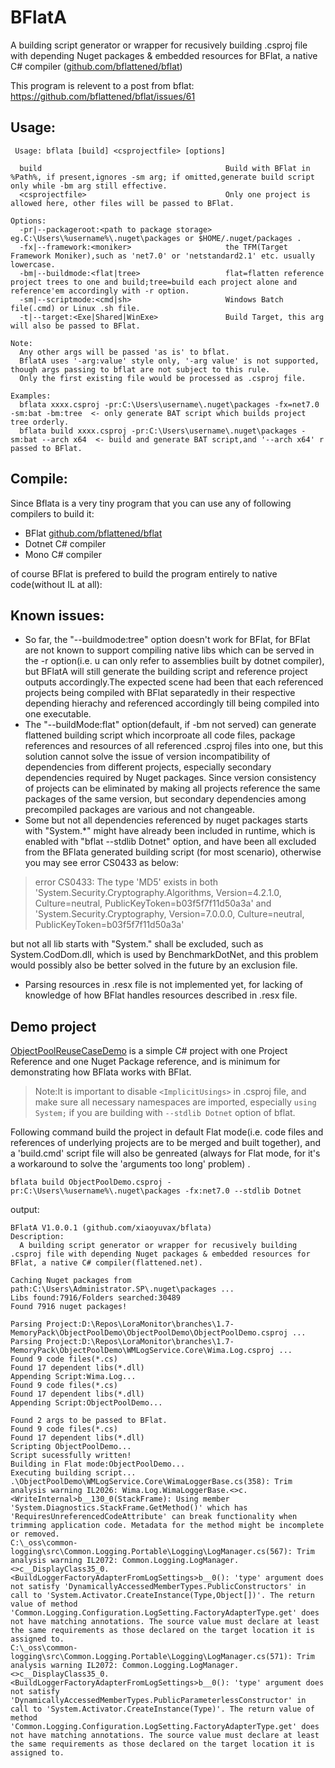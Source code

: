 

# BFlatA
A building script generator or wrapper for recusively building .csproj file with depending Nuget packages &amp; embedded resources for BFlat, a native C# compiler ([github.com/bflattened/bflat](https://github.com/bflattened/bflat))

This program is relevent to a post from bflat: https://github.com/bflattened/bflat/issues/61

##  Usage:

     Usage: bflata [build] <csprojectfile> [options]
    
      build                                         Build with BFlat in %Path%, if present,ignores -sm arg; if omitted,generate build script only while -bm arg still effective.
      <csprojectfile>                               Only one project is allowed here, other files will be passed to BFlat.
    
    Options:
      -pr|--packageroot:<path to package storage>   eg.C:\Users\%username%\.nuget\packages or $HOME/.nuget/packages .
      -fx|--framework:<moniker>                     the TFM(Target Framework Moniker),such as 'net7.0' or 'netstandard2.1' etc. usually lowercase.
      -bm|--buildmode:<flat|tree>                   flat=flatten reference project trees to one and build;tree=build each project alone and reference'em accordingly with -r option.
      -sm|--scriptmode:<cmd|sh>                     Windows Batch file(.cmd) or Linux .sh file.
      -t|--target:<Exe|Shared|WinExe>               Build Target, this arg will also be passed to BFlat.

    Note:
      Any other args will be passed 'as is' to bflat.
      BflatA uses '-arg:value' style only, '-arg value' is not supported, though args passing to bflat are not subject to this rule.
      Only the first existing file would be processed as .csproj file.      

    Examples:
      bflata xxxx.csproj -pr:C:\Users\username\.nuget\packages -fx=net7.0 -sm:bat -bm:tree  <- only generate BAT script which builds project tree orderly.
      bflata build xxxx.csproj -pr:C:\Users\username\.nuget\packages -sm:bat --arch x64  <- build and generate BAT script,and '--arch x64' r passed to BFlat.

## Compile:
 Since Bflata is a very tiny program that you can use any of following compilers to build it:
- BFlat [github.com/bflattened/bflat](https://github.com/bflattened/bflat) 
- Dotnet C# compiler
- Mono C# compiler

of course BFlat is prefered to build the program entirely to native code(without IL at all):

## Known issues:

- So far, the "--buildmode:tree" option doesn't work for BFlat, for BFlat are not known to support compiling native libs which can be served in the -r option(i.e. u can only refer to assemblies built by dotnet compiler), but BFlatA will still generate the building script and reference project outputs accordingly.The expected scene had been that each referenced projects being compiled with BFlat separatedly in their respective depending hierachy and referenced accordingly till being compiled into one executable.
- The "--buildMode:flat" option(default, if -bm not served) can generate flattened building script which incorproate all code files, package references and resources of all referenced .csproj files into one, but this solution cannot solve the issue of version incompatibility of dependencies from different projects, especially secondary dependencies required by Nuget packages. Since version consistency of projects can be eliminated by making all projects reference the same packages of the same version, but secondary dependencies among precompiled packages are various and not changeable.
- Some but not all dependencies referenced by nuget packages starts with "System.*" might have already been included in runtime, which is enabled with "bflat --stdlib Dotnet" option, and have been all excluded from the BFlata generated building script (for most scenario), otherwise you may see error CS0433 as below:

> error CS0433: The type 'MD5' exists in both
> 'System.Security.Cryptography.Algorithms, Version=4.2.1.0,
> Culture=neutral, PublicKeyToken=b03f5f7f11d50a3a' and
> 'System.Security.Cryptography, Version=7.0.0.0, Culture=neutral,
> PublicKeyToken=b03f5f7f11d50a3a'

but not all lib starts with "System." shall be excluded, such as System.CodDom.dll, which is used by BenchmarkDotNet, and this problem would possibly also be better solved in the future by an exclusion file.
	
- Parsing resources in .resx file is not implemented yet, for lacking of knowledge of how BFlat handles resources described in .resx file.
## Demo project

[ObjectPoolReuseCaseDemo](https://github.com/xiaoyuvax/ObjectPoolReuseCaseDemo) is a simple C# project with one Project Reference and one Nuget Package reference, and is minimum for demonstrating how BFlata works with BFlat.

> Note:It is important to disable `<ImplicitUsings>` in .csproj file,
> and make sure all necessary namespaces are imported, especially `using
> System;` if you are building with `--stdlib Dotnet` option of bflat.

Following command build the project in default Flat mode(i.e. code files and references of underlying projects are to be merged and built together), and a 'build.cmd' script file will also be genreated (always for Flat mode, for it's a workaround to solve the 'arguments too long' problem) .

	bflata build ObjectPoolDemo.csproj -pr:C:\Users\%username%\.nuget\packages -fx:net7.0 --stdlib Dotnet

output:

    BFlatA V1.0.0.1 (github.com/xiaoyuvax/bflata)
    Description:
      A building script generator or wrapper for recusively building .csproj file with depending Nuget packages & embedded resources for BFlat, a native C# compiler(flattened.net).
    
    Caching Nuget packages from path:C:\Users\Administrator.SP\.nuget\packages ...
    Libs found:7916/Folders searched:30489
    Found 7916 nuget packages!
    
    Parsing Project:D:\Repos\LoraMonitor\branches\1.7-MemoryPack\ObjectPoolDemo\ObjectPoolDemo\ObjectPoolDemo.csproj ...
    Parsing Project:D:\Repos\LoraMonitor\branches\1.7-MemoryPack\ObjectPoolDemo\WMLogService.Core\Wima.Log.csproj ...
    Found 9 code files(*.cs)
    Found 17 dependent libs(*.dll)
    Appending Script:Wima.Log...
    Found 9 code files(*.cs)
    Found 17 dependent libs(*.dll)
    Appending Script:ObjectPoolDemo...
    
    Found 2 args to be passed to BFlat.
    Found 9 code files(*.cs)
    Found 17 dependent libs(*.dll)
    Scripting ObjectPoolDemo...
    Script sucessfully written!
    Building in Flat mode:ObjectPoolDemo...
    Executing building script...
    .\ObjectPoolDemo\WMLogService.Core\WimaLoggerBase.cs(358): Trim analysis warning IL2026: Wima.Log.WimaLoggerBase.<>c.<WriteInternal>b__130_0(StackFrame): Using member 'System.Diagnostics.StackFrame.GetMethod()' which has 'RequiresUnreferencedCodeAttribute' can break functionality when trimming application code. Metadata for the method might be incomplete or removed.
    C:\_oss\common-logging\src\Common.Logging.Portable\Logging\LogManager.cs(567): Trim analysis warning IL2072: Common.Logging.LogManager.<>c__DisplayClass35_0.<BuildLoggerFactoryAdapterFromLogSettings>b__0(): 'type' argument does not satisfy 'DynamicallyAccessedMemberTypes.PublicConstructors' in call to 'System.Activator.CreateInstance(Type,Object[])'. The return value of method 'Common.Logging.Configuration.LogSetting.FactoryAdapterType.get' does not have matching annotations. The source value must declare at least the same requirements as those declared on the target location it is assigned to.
    C:\_oss\common-logging\src\Common.Logging.Portable\Logging\LogManager.cs(571): Trim analysis warning IL2072: Common.Logging.LogManager.<>c__DisplayClass35_0.<BuildLoggerFactoryAdapterFromLogSettings>b__0(): 'type' argument does not satisfy 'DynamicallyAccessedMemberTypes.PublicParameterlessConstructor' in call to 'System.Activator.CreateInstance(Type)'. The return value of method 'Common.Logging.Configuration.LogSetting.FactoryAdapterType.get' does not have matching annotations. The source value must declare at least the same requirements as those declared on the target location it is assigned to.

